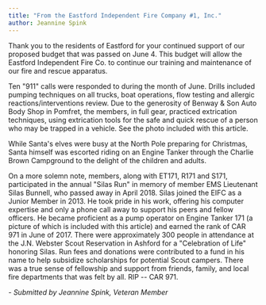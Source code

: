 ```yaml
---
title: "From the Eastford Independent Fire Company #1, Inc."
author: Jeannine Spink
---
```


Thank you to the residents of Eastford for your continued support of our
proposed budget that was passed on June 4. This budget will allow the
Eastford Independent Fire Co. to continue our training and maintenance
of our fire and rescue apparatus.

Ten "911" calls were responded to during the month of June. Drills
included pumping techniques on all trucks, boat operations, flow testing
and allergic reactions/interventions review. Due to the generosity of
Benway & Son Auto Body Shop in Pomfret, the members, in full gear,
practiced extrication techniques, using extrication tools for the safe
and quick rescue of a person who may be trapped in a vehicle. See the
photo included with this article.

While Santa's elves were busy at the North Pole preparing for Christmas,
Santa himself was escorted riding on an Engine Tanker through the
Charlie Brown Campground to the delight of the children and adults.

On a more solemn note, members, along with ET171, R171 and S171,
participated in the annual "Silas Run" in memory of member EMS
Lieutenant Silas Bunnell, who passed away in April 2018. Silas joined
the EIFC as a Junior Member in 2013. He took pride in his work, offering
his computer expertise and only a phone call away to support his peers
and fellow officers. He became proficient as a pump operator on Engine
Tanker 171 (a picture of which is included with this article) and earned
the rank of CAR 971 in June of 2017. There were approximately 300 people
in attendance at the J.N. Webster Scout Reservation in Ashford for a
"Celebration of Life" honoring Silas. Run fees and donations were
contributed to a fund in his name to help subsidize scholarships for
potential Scout campers. There was a true sense of fellowship and
support from friends, family, and local fire departments that was felt
by all. RIP -- CAR 971.

*- Submitted by Jeannine Spink, Veteran Member*
